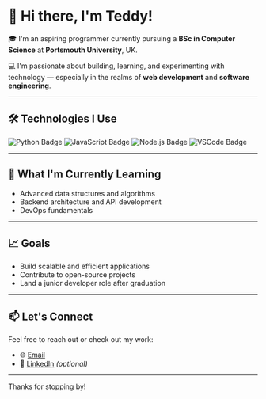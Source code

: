 # 👋 Hi there, I'm Teddy!

🎓 I'm an aspiring programmer currently pursuing a **BSc in Computer Science** at **Portsmouth University**, UK.

💻 I'm passionate about building, learning, and experimenting with technology — especially in the realms of **web development** and **software engineering**.

---

## 🛠️ Technologies I Use

<p align="left">
  <img src="https://img.shields.io/badge/Python-3776AB?style=for-the-badge&logo=python&logoColor=white" alt="Python Badge"/>
  <img src="https://img.shields.io/badge/JavaScript-F7DF1E?style=for-the-badge&logo=javascript&logoColor=black" alt="JavaScript Badge"/>
  <img src="https://img.shields.io/badge/Node.js-339933?style=for-the-badge&logo=nodedotjs&logoColor=white" alt="Node.js Badge"/>
  <img src="https://img.shields.io/badge/VS%20Code-007ACC?style=for-the-badge&logo=visual-studio-code&logoColor=white" alt="VSCode Badge"/>
</p>

---

## 🌱 What I'm Currently Learning
- Advanced data structures and algorithms  
- Backend architecture and API development  
- DevOps fundamentals

---

## 📈 Goals
- Build scalable and efficient applications  
- Contribute to open-source projects  
- Land a junior developer role after graduation

---

## 📫 Let's Connect

Feel free to reach out or check out my work:

- 🌐 [Email](tedhayward55@gmail.com)
- 💼 [LinkedIn](https://linkedin.com/in/your-profile) *(optional)*

---

Thanks for stopping by!
